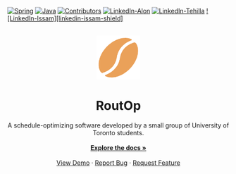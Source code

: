 <a name="readme-top"></a>

[![Spring][spring-shield]][spring-url]
[![Java][java-shield]][java-url]
[![Contributors][contributors-shield]][contributors-url]
[![LinkedIn-Alon][linkedin-alon-shield]][linkedin-alon-url]
[![LinkedIn-Tehilla][linkedin-tehilla-shield]][linkedin-tehilla-url]
[![LinkedIn-Issam][linkedin-issam-shield]][linkedin-issam-url]



<br />
<div align="center">
  <a href="https://github.com/laviealon/RoutOp">
    <img src="src/main/front-end/logo.png" alt="Logo" width="100" height="100">
  </a>

  <h1 align="center">RoutOp</h1>

  <p align="center">
    A schedule-optimizing software developed by a small group of University of Toronto students.
    <br />
    <br />
    <a href="https://github.com/laviealon/RoutOp"><strong>Explore the docs »</strong></a>
    <br />
    <br />
    <a href="https://github.com/laviealon/RoutOp">View Demo</a> <!-- eventually replace with remote link -->
    ·
    <a href="https://github.com/laviealon/RoutOp/issues">Report Bug</a>
    ·
    <a href="https://github.com/laviealon/RoutOp/issues">Request Feature</a>
  </p>
</div>


[contributors-shield]: https://img.shields.io/badge/contributors-5-blue
[contributors-url]: https://github.com/laviealon/RoutOp/graphs/contributors
[linkedin-alon-shield]: https://img.shields.io/badge/-Alon_Lavie-black.svg?logo=linkedin&colorB=555
[linkedin-alon-url]: https://linkedin.com/in/alon-lavie
[linkedin-tehilla-shield]: https://img.shields.io/badge/-Tehilla_Helfenbaum-black.svg?logo=linkedin&colorB=555
[linkedin-tehilla-url]: https://www.linkedin.com/in/tehilla-helfenbaum-aa904022a/
[linedin-issam-shield]: https://img.shields.io/badge/-Issam_Arabi-black.svg?logo=linkedin&colorB=555
[linkedin-issam-url]: https://www.linkedin.com/in/issamarabi/
[spring-shield]: https://img.shields.io/badge/SpringBoot-2.5.2-gree?logo=spring
[spring-url]: https://docs.spring.io/spring-boot/docs/current/reference/htmlsingle/
[java-shield]: https://img.shields.io/badge/Java-1.8-red
[java-url]: https://www.java.com
